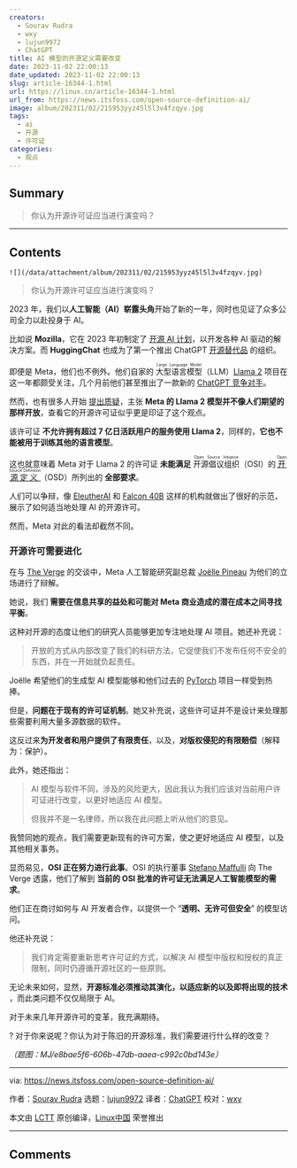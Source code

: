 ```yaml
---
creators:
  - Sourav Rudra
  - wxy
  - lujun9972
  - ChatGPT
title: AI 模型的开源定义需要改变
date: 2023-11-02 22:00:13
date_updated: 2023-11-02 22:00:13
slug: article-16344-1.html
url: https://linux.cn/article-16344-1.html
url_from: https://news.itsfoss.com/open-source-definition-ai/
image: album/202311/02/215953yyz45l5l3v4fzqyv.jpg
tags:
  - ai
  - 开源
  - 许可证
categories:
  - 观点
---
```


## Summary

> 你认为开源许可证应当进行演变吗？

***

<!-- more -->

## Contents

`![](/data/attachment/album/202311/02/215953yyz45l5l3v4fzqyv.jpg)`

> 
> 你认为开源许可证应当进行演变吗？
> 
> 
> 

2023 年，我们以**人工智能（AI）崭露头角**开始了新的一年，同时也见证了众多公司全力以赴投身于 AI。

比如说 **Mozilla**，它在 2023 年初制定了 [开源 AI 计划](https://news.itsfoss.com/mozilla-open-source-ai/)，以开发各种 AI 驱动的解决方案。而 **HuggingChat** 也成为了第一个推出 ChatGPT [开源替代品](https://news.itsfoss.com/huggingchat-chatgpt/) 的组织。

即便是 Meta，他们也不例外。他们自家的 <ruby> 大型语言模型 <rt>  Large Language Model </rt></ruby>（LLM）[Llama 2](https://ai.meta.com/llama/) 项目在这一年都颇受关注，几个月前他们甚至推出了一款新的 [ChatGPT 竞争对手](https://news.itsfoss.com/meta-open-source-chatgpt/)。

然而，也有很多人开始 [提出质疑](https://www.wired.com/story/the-myth-of-open-source-ai/)，主张 **Meta 的 Llama 2 模型并不像人们期望的那样开放**，查看它的开源许可证似乎更是印证了这个观点。

该许可证 **不允许拥有超过 7 亿日活跃用户的服务使用 Llama 2**，同样的，**它也不能被用于训练其他的语言模型**。

这也就意味着 Meta 对于 Llama 2 的许可证 **未能满足** <ruby> 开源倡议组织 <rt>  Open Source Initiative </rt></ruby>（OSI）的 <ruby> <a href="https://opensource.org/osd/">  开源定义 </a> <rt>  Open Source Definition </rt></ruby>（OSD）所列出的 **全部要求**。

人们可以争辩，像 [EleutherAI](https://www.eleuther.ai/) 和 [Falcon 40B](https://www.tii.ae/news/uaes-technology-innovation-institute-launches-open-source-falcon-40b-large-language-model) 这样的机构就做出了很好的示范，展示了如何适当地处理 AI 的开源许可。

然而，Meta 对此的看法却截然不同。

### 开源许可需要进化

在与 [The Verge](https://www.theverge.com/2023/10/30/23935587/meta-generative-ai-models-open-source) 的交谈中，Meta 人工智能研究副总裁 [Joëlle Pineau](https://en.wikipedia.org/wiki/Jo%C3%ABlle_Pineau) 为他们的立场进行了辩解。

她说，我们 **需要在信息共享的益处和可能对 Meta 商业造成的潜在成本之间寻找平衡**。

这种对开源的态度让他们的研究人员能够更加专注地处理 AI 项目。她还补充说：

> 
> 开放的方式从内部改变了我们的科研方法，它促使我们不发布任何不安全的东西，并在一开始就负起责任。
> 
> 
> 

Joëlle 希望他们的生成型 AI 模型能够和他们过去的 [PyTorch](https://pytorch.org/) 项目一样受到热捧。

但是，**问题在于现有的许可证机制**。她又补充说，这些许可证并不是设计来处理那些需要利用大量多源数据的软件。

这反过来**为开发者和用户提供了有限责任**，以及，**对版权侵犯的有限赔偿**（解释为：保护）。

此外，她还指出：

> 
> AI 模型与软件不同，涉及的风险更大，因此我认为我们应该对当前用户许可证进行改变，以更好地适应 AI 模型。
> 
> 
> 但我并不是一名律师，所以我在此问题上听从他们的意见。
> 
> 
> 

我赞同她的观点，我们需要更新现有的许可方案，使之更好地适应 AI 模型，以及其他相关事务。

显而易见，**OSI 正在努力进行此事**。OSI 的执行董事 [Stefano Maffulli](https://twitter.com/smaffulli) 向 The Verge 透露，他们了解到 **当前的 OSI 批准的许可证无法满足人工智能模型的需求**。

他们正在商讨如何与 AI 开发者合作，以提供一个 “**透明、无许可但安全**” 的模型访问。

他还补充说：

> 
> 我们肯定需要重新思考许可证的方式，以解决 AI 模型中版权和授权的真正限制，同时仍遵循开源社区的一些原则。
> 
> 
> 

无论未来如何，显然，**开源标准必须推动其演化，以适应新的以及即将出现的技术** ，而此类问题不仅仅局限于 AI。

对于未来几年开源许可的变革，我充满期待。

? 对于你来说呢？你认为对于陈旧的开源标准，我们需要进行什么样的改变？

*（题图：MJ/e8bae5f6-606b-47db-aaea-c992c0bd143e）*

---

via: <https://news.itsfoss.com/open-source-definition-ai/>

作者：[Sourav Rudra](https://news.itsfoss.com/author/sourav/) 选题：[lujun9972](https://github.com/lujun9972) 译者：[ChatGPT](https://linux.cn/lctt/ChatGPT) 校对：[wxy](https://github.com/wxy)

本文由 [LCTT](https://github.com/LCTT/TranslateProject) 原创编译，[Linux中国](https://linux.cn/) 荣誉推出

***

## Comments
